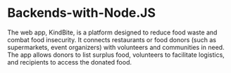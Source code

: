 # Backends-with-Node.JS
The web app, KindBite, is a platform designed to reduce food waste and combat food insecurity. It connects restaurants or food donors (such as supermarkets, event organizers) with volunteers and communities in need. The app allows donors to list surplus food, volunteers to facilitate logistics, and recipients to access the donated food.
